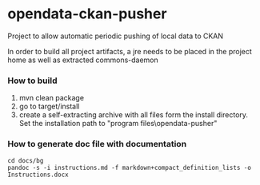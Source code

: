 # opendata-ckan-pusher
Project to allow automatic periodic pushing of local data to CKAN

In order to build all project artifacts, a jre needs to be placed in the project home as well as extracted commons-daemon 

### How to build

1. mvn clean package
2. go to target/install
3. create a self-extracting archive with all files form the install directory. Set the installation path to "program files\opendata-pusher" 

### How to generate doc file with documentation

    cd docs/bg
    pandoc -s -i instructions.md -f markdown+compact_definition_lists -o Instructions.docx